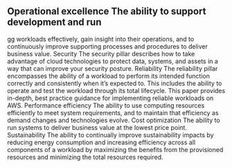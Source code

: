 ## Operational excellence The ability to support development and run
gg
workloads effectively, gain insight into their
operations, and to continuously improve
supporting processes and procedures to deliver
business value.
Security The security pillar describes how to take
advantage of cloud technologies to protect data,
systems, and assets in a way that can improve
your security posture.
Reliability The reliability pillar encompasses the ability of
a workload to perform its intended function
correctly and consistently when it’s expected to.
This includes the ability to operate and test the
workload through its total lifecycle. This paper
provides in-depth, best practice guidance for
implementing reliable workloads on AWS.
Performance efficiency The ability to use computing resources efficiently
to meet system requirements, and to maintain
that efficiency as demand changes and
technologies evolve.
Cost optimization The ability to run systems to deliver business
value at the lowest price point.
Sustainability The ability to continually improve sustainability
impacts by reducing energy consumption and
increasing efficiency across all components of a
workload by maximizing the benefits from the
provisioned resources and minimizing the total
resources required.
